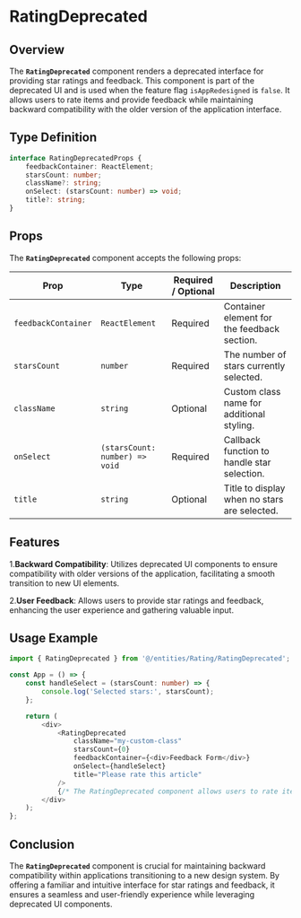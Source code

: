 # RatingDeprecated

## Overview
The **`RatingDeprecated`** component renders a deprecated interface for providing star ratings and feedback. 
This component is part of the deprecated UI and is used when the feature flag `isAppRedesigned` is `false`. 
It allows users to rate items and provide feedback while maintaining backward compatibility with the older version of the application interface.

## Type Definition 
```typescript
interface RatingDeprecatedProps {
    feedbackContainer: ReactElement;
    starsCount: number;
    className?: string;
    onSelect: (starsCount: number) => void;
    title?: string;
}
```

## Props

The **`RatingDeprecated`** component accepts the following props:

| Prop               | Type                                       | Required / Optional | Description                                                  |
|--------------------|--------------------------------------------|---------------------|--------------------------------------------------------------|
| `feedbackContainer`| `ReactElement`                             | Required            | Container element for the feedback section.                  |
| `starsCount`       | `number`                                   | Required            | The number of stars currently selected.                      |
| `className`        | `string`                                   | Optional            | Custom class name for additional styling.                    |
| `onSelect`         | `(starsCount: number) => void`             | Required            | Callback function to handle star selection.                  |
| `title`            | `string`                                   | Optional            | Title to display when no stars are selected.                 |


## Features
1.**Backward Compatibility**: Utilizes deprecated UI components to ensure compatibility with older versions of the application, facilitating a smooth transition to new UI elements.

2.**User Feedback**: Allows users to provide star ratings and feedback, enhancing the user experience and gathering valuable input.

## Usage Example
```typescript jsx
import { RatingDeprecated } from '@/entities/Rating/RatingDeprecated';

const App = () => {
    const handleSelect = (starsCount: number) => {
        console.log('Selected stars:', starsCount);
    };

    return (
        <div>
            <RatingDeprecated
                className="my-custom-class"
                starsCount={0}
                feedbackContainer={<div>Feedback Form</div>}
                onSelect={handleSelect}
                title="Please rate this article"
            />
            {/* The RatingDeprecated component allows users to rate items and provide feedback */}
        </div>
    );
};

```
## Conclusion
The **`RatingDeprecated`** component is crucial for maintaining backward compatibility within applications transitioning to a new design system. By offering a familiar and intuitive interface for star ratings and feedback, it ensures a seamless and user-friendly experience while leveraging deprecated UI components.
